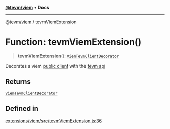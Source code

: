 [**@tevm/viem**](../README.md) • **Docs**

***

[@tevm/viem](../globals.md) / tevmViemExtension

# Function: tevmViemExtension()

> **tevmViemExtension**(): [`ViemTevmClientDecorator`](../type-aliases/ViemTevmClientDecorator.md)

Decorates a viem [public client](https://viem.sh/) with the [tevm api](https://tevm.sh/generated/tevm/api/type-aliases/tevm/)

## Returns

[`ViemTevmClientDecorator`](../type-aliases/ViemTevmClientDecorator.md)

## Defined in

[extensions/viem/src/tevmViemExtension.js:36](https://github.com/qbzzt/tevm-monorepo/blob/main/extensions/viem/src/tevmViemExtension.js#L36)
